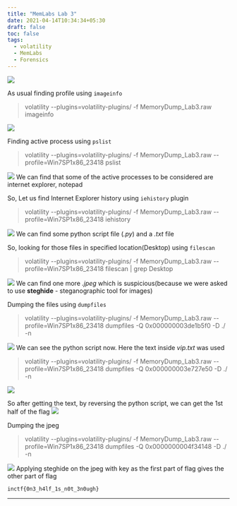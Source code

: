 ```yaml
---
title: "MemLabs Lab 3"
date: 2021-04-14T10:34:34+05:30
draft: false
toc: false
tags:
  - volatility
  - MemLabs
  - Forensics
---
```


![](https://i.imgur.com/N65koqO.png)

As usual finding profile using `imageinfo`

>volatility --plugins=volatility-plugins/ -f MemoryDump_Lab3.raw imageinfo

![](https://i.imgur.com/BquoWpA.png)

Finding active process using `pslist`

>volatility --plugins=volatility-plugins/ -f MemoryDump_Lab3.raw --profile=Win7SP1x86_23418 pslist

![](https://i.imgur.com/M5rqXNa.png)
We can find that some of the active processes to be considered are internet explorer, notepad

So, Let us find Internet Explorer history using `iehistory` plugin

>volatility --plugins=volatility-plugins/ -f MemoryDump_Lab3.raw --profile=Win7SP1x86_23418 iehistory

![](https://i.imgur.com/2j9Jsts.png)
We can find some python script file (*.py*) and a *.txt* file

So, looking for those files in specified location(Desktop) using `filescan`

>volatility --plugins=volatility-plugins/ -f MemoryDump_Lab3.raw --profile=Win7SP1x86_23418 filescan | grep Desktop

![](https://i.imgur.com/1EGR1f9.png)
We can find one more *.jpeg* which is suspicious(because we were asked to use **steghide** - steganographic tool for images)

Dumping the files using `dumpfiles`

>volatility --plugins=volatility-plugins/ -f MemoryDump_Lab3.raw --profile=Win7SP1x86_23418 dumpfiles -Q 0x000000003de1b5f0 -D ./ -n

![](https://i.imgur.com/Fjnwe0D.png)
We can see the python script now. Here the text inside *vip.txt* was used

>volatility --plugins=volatility-plugins/ -f MemoryDump_Lab3.raw --profile=Win7SP1x86_23418 dumpfiles -Q 0x000000003e727e50 -D ./ -n

![](https://i.imgur.com/4s2NEtX.png)

So after getting the text, by reversing the python script, we can get the 1st half of the flag
![](https://i.imgur.com/q8ox2iA.png)

Dumping the jpeg

>volatility --plugins=volatility-plugins/ -f MemoryDump_Lab3.raw --profile=Win7SP1x86_23418 dumpfiles -Q 0x0000000004f34148 -D ./ -n

![](https://i.imgur.com/e3GSZh9.png)
Applying steghide on the jpeg with key as the first part of flag gives the other part of flag

```
inctf{0n3_h4lf_1s_n0t_3n0ugh}
``` 

---
